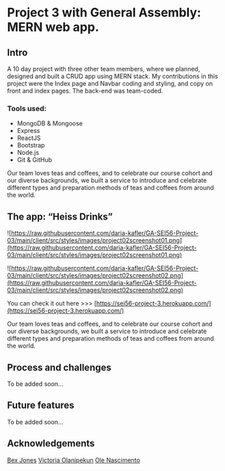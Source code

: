  # Project 3 with General Assembly: MERN web app.
 ## Intro
A 10 day project with three other team members, where we planned, designed and built a CRUD app using MERN stack.
My contributions in this project were the Index page and Navbar coding and styling, and copy on front and index pages. The back-end was team-coded.

 ### Tools used: 
 * MongoDB & Mongoose
 * Express
 * ReactJS 
 * Bootstrap
 * Node.js
 * Git & GitHub
 
 
Our team loves teas and coffees, and to celebrate our course cohort and our diverse backgrounds, we built a service to introduce and celebrate different types and preparation methods of teas and coffees from around the world.


 ## The app: “Heiss Drinks” 
![https://raw.githubusercontent.com/daria-kafler/GA-SEI56-Project-03/main/client/src/styles/images/project02screenshot01.png](https://raw.githubusercontent.com/daria-kafler/GA-SEI56-Project-03/main/client/src/styles/images/project02screenshot01.png)

![https://raw.githubusercontent.com/daria-kafler/GA-SEI56-Project-03/main/client/src/styles/images/project02screenshot02.png](https://raw.githubusercontent.com/daria-kafler/GA-SEI56-Project-03/main/client/src/styles/images/project02screenshot02.png)

You can check it out here >>> [https://sei56-project-3.herokuapp.com/](https://sei56-project-3.herokuapp.com/)

Our team loves teas and coffees, and to celebrate our course cohort and our diverse backgrounds, we built a service to introduce and celebrate different types and preparation methods of teas and coffees from around the world.

## Process and challenges
To be added soon...

## Future features
To be added soon...

## Acknowledgements
[Bex Jones](https://github.com/simplythebex)
[Victoria Olanipekun](https://github.com/victoriaolanipekun)
[Ole Nascimento](https://github.com/eintrittfrei)

